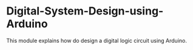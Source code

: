 # Digital-System-Design-using-Arduino
This module explains how do design a digital logic circuit using Arduino.
